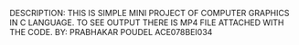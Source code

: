 DESCRIPTION:
THIS IS SIMPLE MINI PROJECT OF COMPUTER GRAPHICS IN C LANGUAGE.
TO SEE OUTPUT THERE IS MP4 FILE ATTACHED WITH THE CODE.
BY: PRABHAKAR POUDEL
ACE078BEI034
